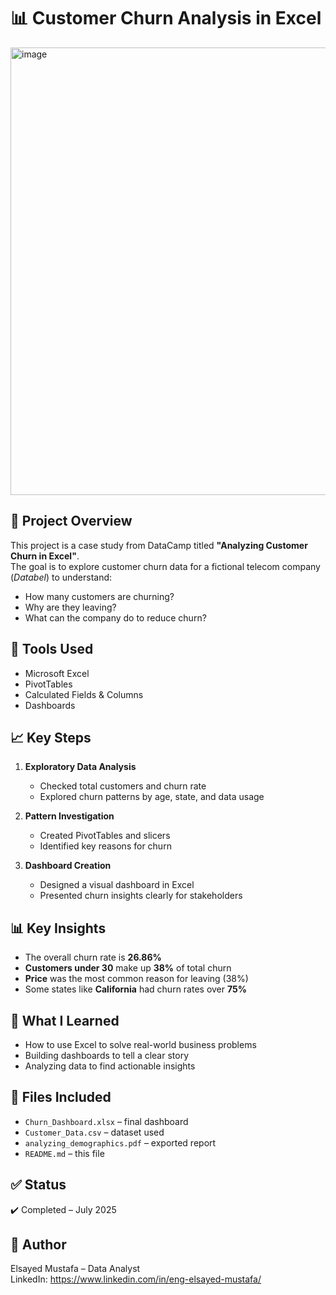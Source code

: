 # 📊 Customer Churn Analysis in Excel

<img width="1227" height="716" alt="image" src="https://github.com/user-attachments/assets/7e749e17-91f3-4389-a808-5487825ce5b5" />

 
## 📁 Project Overview  
This project is a case study from DataCamp titled **"Analyzing Customer Churn in Excel"**.  
The goal is to explore customer churn data for a fictional telecom company (*Databel*) to understand:
- How many customers are churning?
- Why are they leaving?
- What can the company do to reduce churn?

## 🧰 Tools Used  
- Microsoft Excel  
- PivotTables  
- Calculated Fields & Columns  
- Dashboards  

## 📈 Key Steps  
1. **Exploratory Data Analysis**  
   - Checked total customers and churn rate  
   - Explored churn patterns by age, state, and data usage  

2. **Pattern Investigation**  
   - Created PivotTables and slicers  
   - Identified key reasons for churn  

3. **Dashboard Creation**  
   - Designed a visual dashboard in Excel  
   - Presented churn insights clearly for stakeholders  

## 📊 Key Insights  
- The overall churn rate is **26.86%**  
- **Customers under 30** make up **38%** of total churn  
- **Price** was the most common reason for leaving (38%)  
- Some states like **California** had churn rates over **75%**

## 🧠 What I Learned  
- How to use Excel to solve real-world business problems  
- Building dashboards to tell a clear story  
- Analyzing data to find actionable insights  

## 📎 Files Included  
- `Churn_Dashboard.xlsx` – final dashboard  
- `Customer_Data.csv` – dataset used  
- `analyzing_demographics.pdf` – exported report  
- `README.md` – this file

## ✅ Status  
✔️ Completed – July 2025

## 🧵 Author  
Elsayed Mustafa – Data Analyst  
LinkedIn: https://www.linkedin.com/in/eng-elsayed-mustafa/  
